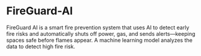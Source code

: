 # FireGuard-AI
FireGuard AI is a smart fire prevention system that uses AI to detect early fire risks and automatically shuts off power, gas, and sends alerts—keeping spaces safe before flames appear. A machine learning model analyzes the data to detect high fire risk. 
